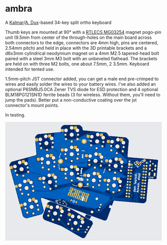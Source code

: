 # ambra
A [Kalmar](https://github.com/aroum/kalmar)/[A. Dux](https://github.com/tapioki/cephalopoda/tree/main/Architeuthis%20dux)-based 34-key split ortho keyboard

Thumb keys are mounted at 90° with a [RTLECS MG03254](https://sl.aliexpress.ru/p?key=pW35Gta) magnet pogo-pin unit (9.5mm from center of the through-holes on the main board across both connectors to the edge, connectors are 4mm high, pins are centered, 2.54mm pitch) and held in place with the 3D printable brackets and a d6x3mm cylindrical neodymium magnet on a 4mm M2.5 tapered-head bolt paired with a steel 3mm M3 bolt with an unbeveled flathead. The brackets are held on with three M2 bolts, one about 7.5mm, 2 3.5mm. Keyboard intended for tented use.

1.5mm-pitch JST connector added, you can get a male end pre-crimped to wires and easily solder the wires to your battery wires. I've also added an optional P6SMBJ5.0CA Zener TVS diode for ESD protection and 4 optional BLM18PG121SN1D ferrite beads (3 for wireless. Without them, you'll need to jump the pads). Better put a non-conductive coating over the jst connector's mount points.

In testing.

![Alt text](https://github.com/stozi/ambra/blob/main/ambra.png?raw=true)
